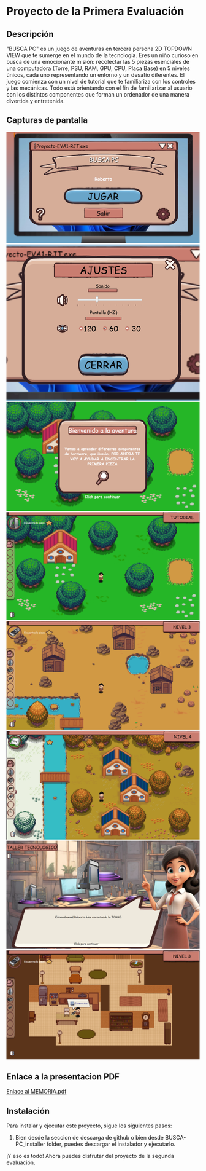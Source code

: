 # Proyecto de la Primera Evaluación

## Descripción

"BUSCA PC" es un juego de aventuras en tercera persona 2D TOPDOWN 
VIEW que te sumerge en el mundo de la tecnología. Eres un niño curioso 
en busca de una emocionante misión: recolectar las 5 piezas esenciales de 
una computadora (Torre, PSU, RAM, GPU, CPU, Placa Base) en 5 niveles 
únicos, cada uno representando un entorno y un desafío diferentes. El juego 
comienza con un nivel de tutorial que te familiariza con los controles y las 
mecánicas. 
Todo está orientando con el fin de familiarizar al usuario con los distintos 
componentes  que  forman  un  ordenador  de  una  manera  divertida  y 
entretenida.

## Capturas de pantalla

![Captura de pantalla 1](Imagenes/inicio.png)
![Captura de pantalla 1](Imagenes/ajustes.png)
![Captura de pantalla 1](Imagenes/tuto.png)
![Captura de pantalla 1](Imagenes/map1.png)
![Captura de pantalla 1](Imagenes/map2.png)
![Captura de pantalla 1](Imagenes/map3.png)
![Captura de pantalla 1](Imagenes/taller.png)
![Captura de pantalla 1](Imagenes/house.png)



## Enlace a la presentacion PDF


[Enlace al MEMORIA.pdf](MEMORIA.pdf)

## Instalación

Para instalar y ejecutar este proyecto, sigue los siguientes pasos:

1. Bien desde la seccion de descarga de github o bien desde BUSCA-PC_installer folder, puedes descargar el instalador y ejecutarlo.


¡Y eso es todo! Ahora puedes disfrutar del proyecto de la segunda evaluación.

